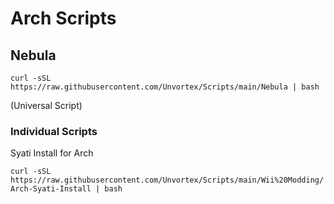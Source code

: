 # Arch Scripts

## Nebula 

`curl -sSL https://raw.githubusercontent.com/Unvortex/Scripts/main/Nebula | bash`

(Universal Script)


### Individual Scripts

Syati Install for Arch

`curl -sSL https://raw.githubusercontent.com/Unvortex/Scripts/main/Wii%20Modding/Arch-Syati-Install | bash`

